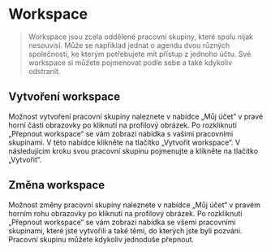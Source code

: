 # Workspace

> Workspace jsou zcela oddělené pracovní skupiny, které spolu nijak nesouvisí. Může se například jednat o agendu dvou různých společností, ke kterým potřebujete mít přístup z jednoho účtu. Své workspace si můžete pojmenovat podle sebe a také kdykoliv odstranit.

## Vytvoření workspace

Možnost vytvoření pracovní skupiny naleznete v nabídce „Můj účet“ v pravé horní části obrazovky po kliknutí na profilový obrázek. Po rozkliknutí „Přepnout workspace“ se vám zobrazí nabídka s vašimi pracovními skupinami. V této nabídce klikněte na tlačítko „Vytvořit workspace“. V následujícím kroku svou pracovní skupinu pojmenujte a klikněte na tlačítko „Vytvořit“.

## Změna workspace

Možnost změny pracovní skupiny naleznete v nabídce „Můj účet“ v pravém horním rohu obrazovky po kliknutí na profilový obrázek. Po rozkliknutí „Přepnout workspace“ se vám zobrazí nabídka se všemi pracovními skupinami, které jste vytvořili a také těmi, do kterých jste byli pozváni. Pracovní skupinu můžete kdykoliv jednoduše přepnout.